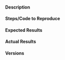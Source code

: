 <!--
Thanks for your interest in Plotly's Dash Pivottable Component!

Note that GitHub issues in this repo are reserved for bug reports and feature
requests. Implementation questions should be discussed in our
[Dash Community Forum](https://community.plotly.com/c/dash).

Before opening a new issue, please search through existing issues (including
closed issues) and the [Dash Community Forum](https://community.plotly.com/c/dash).

When reporting a bug, please include a reproducible example! We recommend using
the [latest version](https://github.com/plotly/dash-pivottable/blob/master/CHANGELOG.md)
as this project is frequently updated. Issues can be browser-specific so
it's usually helpful to mention the browser and version that you are using.

-->

#### Description

#### Steps/Code to Reproduce
<!--
Example:
```python
import dash_pivottable
import dash
import dash_core_components as dcc
from data import data
from dash.dependencies import Input, Output
import dash_html_components as html

app = dash.Dash(__name__)
app.title = 'My Dash example'

app.layout = html.Div([
    dash_pivottable.PivotTable(
        id='table',
        data=data,
        cols=['Day of Week'],
        colOrder="key_a_to_z",
        rows=['Party Size'],
        rowOrder="key_a_to_z",
        rendererName="Grouped Column Chart",
        aggregatorName="Average",
        vals=["Total Bill"],
        valueFilter={'Day of Week': {'Thursday': False}}
    ),
    dcc.Markdown(
        id='output'
    )
])

if __name__ == '__main__':
    app.run_server(debug=True)
```
If the code is too long, feel free to put it in a public gist and link
it in the issue: https://gist.github.com
-->

#### Expected Results
<!-- Please paste or describe the expected results.-->

#### Actual Results
<!-- Please paste or specifically describe the actual output or traceback. -->

#### Versions
<!--
Please run the following snippet and paste the output below:

from __future__ import print_function
import dash; print("Dash", dash.__version__)
import dash_html_components; print("Dash Core Components", dash_html_components.__version__)
import dash_core_components; print("Dash HTML Components", dash_core_components.__version__)
import dash_renderer; print("Dash Renderer", dash_renderer.__version)
import dash_pivottable; print("Dash HTML Components", dash_cytoscape.__version__)
-->


<!-- 
Thanks for taking the time to help up improve this component. Dash Pivottable 
would not be possible without awesome contributors like you!
 -->
